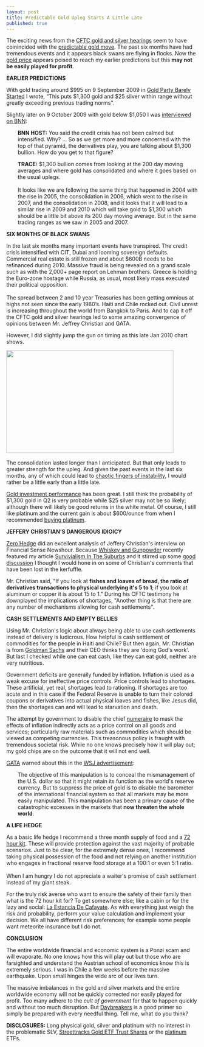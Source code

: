 ```yaml
---
layout: post
title: Predictable Gold Upleg Starts A Little Late
published: true
---
```

<p>The exciting news from the <a title="cftc gold and silver hearings" href="http://www.runtogold.com/2010/03/cftc-gold-and-silver-hearing-is-old-news/" target="_blank">CFTC gold and silver hearings</a> seem to have coinincided with the <a title="gold upleg" href="http://www.runtogold.com/2010/04/gold-upleg-move-stars/" target="_blank">predictable gold move</a>.  The past six months have had tremendous events and it appears black swans are flying in flocks.  Now the <a title="gold price" href="http://www.runtogold.com/metal-prices/gold-price-and-gold-prices/" target="_blank">gold price</a> appears poised to reach my earlier predictions but this <strong>may not be easily played for profit</strong>.<img src="{{ site.baseurl }}/images/110410.jpg" border="0" alt="" width="1" height="1" /><img src="{{ site.baseurl }}/images/1104101.jpg" border="0" alt="" width="1" height="1" /></p>
<p><strong>EARLIER PREDICTIONS</strong></p>
<p>With gold trading around $995 on 9 September 2009 in <a title="gold party" href="http://www.runtogold.com/2009/09/gold-party-barely-started/" target="_blank">Gold Party Barely Started</a> I wrote, “This puts $1,300 gold and $25 silver within range without greatly exceeding previous trading norms”.</p>
<p>Slightly later on 9 October 2009 with gold below $1,050 I was <a title="trace mayer business news network bnn" href="http://www.runtogold.com/2009/10/gold-rising-as-a-currency/" target="_blank">interviewed on BNN</a>:</p>
<p style="padding-left: 30px;"><strong>BNN HOST:</strong> You said the credit crisis has not been calmed but intensified. Why? … So as we get more and more concerned with the top of that pyramid, the derivatives play, you are talking about $1,300 bullion. How do you get to that figure?</p>
<p style="padding-left: 30px;"><strong>TRACE:</strong> $1,300 bullion comes from looking at the 200 day moving averages and where gold has consolidated and where it goes based on the usual uplegs. <br/><br/> It looks like we are following the same thing that happened in 2004 with the rise in 2005, the consolidation in 2006, which went to the rise in 2007, and the consolidation in 2008, and it looks that it will lead to a similar rise in 2009 and 2010 which will take gold to $1,300 which should be a little bit above its 200 day moving average. But in the same trading ranges as we saw in 2005 and 2007.</p>
<p><strong>SIX MONTHS OF BLACK SWANS</strong></p>
<p>In the last six months many important events have transpired.  The credit crisis intensified with CIT, Dubai and looming sovereign defaults.  Commercial real estate is still frozen and about $600B needs to be refinanced during 2010.  Massive fraud is being revealed on a grand scale such as with the 2,000+ page report on Lehman brothers.  Greece is holding the Euro-zone hostage while Russia, as usual, most likely mass executed their political opposition.  <br/><br/>The spread between 2 and 10 year Treasuries has been getting omnious at highs not seen since the early 1980’s.  Haiti and Chile rocked out.  Civil unrest is increasing throughout the world from Bangkok to Paris.  And to cap it off the CFTC gold and silver hearings led to some amazing convergence of opinions between Mr. Jeffrey Christian and GATA.</p>
<p>However, I did slightly jump the gun on timing as this late Jan 2010 chart shows.</p>
<p><img class="aligncenter" title="third gold upleg" src="{{ site.baseurl }}/images/gold-28-dec-2009.jpg" alt="" width="440" height="270" /><br/><br/>The consolidation lasted longer than I anticipated.  But that only leads to greater strength for the upleg.  And given the past events in the last six months, any of which could lead to <a title="chaotic fingers of instability" href="http://www.runtogold.com/2009/10/chaotic-fingers-of-instability/" target="_blank">chaotic fingers of instability</a>, I would rather be a little early than a little late.</p>
<p><a title="gold investment performance" href="http://www.investitwisely.com/gold-as-an-investment-performance-over-time/" target="_blank">Gold investment performance</a> has been great. I still think the probability of $1,300 gold in Q2 is very probable while $25 silver may not be so likely; although there will likely be good returns in the white metal.  Of course, I still like platinum and the current gain is about $600/ounce from when I recommended <a title="buying platinum" href="http://www.runtogold.com/2009/12/gunning-for-goldman-sachs-gangbangers/" target="_blank">buying platinum</a>.</p>
<p><strong>JEFFERY CHRISTIAN'S DANGEROUS IDIOICY</strong></p>
<p><a title="zero hedge" href="http://www.zerohedge.com/article/jeffrey-christian-and-nick-barisheff-bullion-management-group-seek-disprove-gold-ponzi-schem" target="_blank">Zero Hedge</a> did an excellent analysis of Jeffery Christian's interview on Financial Sense Newshour.  Because <a title="whiskey and gunpowder" href="http://whiskeyandgunpowder.com/" target="_blank">Whiskey and Gunpowder</a> recently featured my article <a title="survivialism in the suburbs" href="http://www.runtogold.com/2009/05/survivalism-in-the-suburbs/" target="_blank">Survivialism In The Suburbs</a> and it stirred up some <a title="follow trace mayer" href="http://whiskeyandgunpowder.com/follow-the-trace/" target="_blank">good discussion</a> I thought I would hone in on some of Christian's comments that have been lost in the kerfuffle.</p>
<p>Mr. Christian said, "If you look at <strong>fishes and loaves of bread, the ratio of derivatives transactions to physical underlying it's 5 to 1</strong>; if you look at aluminum or copper it is about 15 to 1."  During his CFTC testimony he downplayed the implications of shortages, "Another thing is that there are any number of mechanisms allowing for cash settlements".</p>
<p><strong>CASH SETTLEMENTS AND EMPTY BELLIES</strong></p>
<p>Using Mr. Christian's logic about always being able to use cash settlements instead of delivery is ludicrous.  How helpful is cash settlement of commodities for the people in Haiti and Chile?  But then again, Mr. Christian is from <a title="goldman sachs" href="http://www.runtogold.com/2009/12/gunning-for-goldman-sachs-gangbangers/" target="_blank">Goldman Sachs</a> and their CEO thinks they are 'doing God's work'.  But last I checked while one can eat cash, like they can eat gold, neither are very nutritious.</p>
<p>Government deficits are generally funded by inflation.  Inflation is used as a weak excuse for ineffective price controls.  Price controls lead to shortages.  These artificial, yet real, shortages lead to rationing.  If shortages are too acute and in this case if the Federal Reserve is unable to turn their colored coupons or derivatives into actual physical loaves and fishes, like Jesus did, then the shortages can and will lead to starvation and death.</p>
<p>The attempt by government to disable the chief <a title="numeraire" href="http://www.runtogold.com/2010/01/numeraire/" target="_blank">numeraire</a> to mask the effects of inflation indirectly acts as a price control on all goods and services; particularly raw materials such as commodities which should be viewed as competing currencies.  This treasonous policy is fraught with tremendous societal risk.  While no one knows precisely how it will play out; my gold chips are on the outcome that it will not end well.</p>
<p><a title="gata" href="http://www.gata.org" target="_blank">GATA</a> warned about this in the <a title="gata wsj advertisement" href="http://www.gata.org/node/wallstreetjournal" target="_blank">WSJ advertisement</a>:</p>
<p style="padding-left: 30px;">The objective of this manipulation is to conceal the mismanagement of the U.S. dollar so that it might retain its function as the world's reserve currency.  But to suppress the price of gold is to disable the barometer of the international financial system so that all markets may be more easily manipulated.  This manipulation has been a primary cause of the catastrophic excesses in the markets that <strong>now threaten the whole world</strong>.</p>
<p><a name="LIFE-HEDGE"></a><strong>A LIFE HEDGE</strong></p>
<p>As a basic life hedge I recommend a three month supply of food and a <a title="72 hour kit" href="http://www.runtogold.com/72hourkitbook" target="_blank">72 hour kit</a>.  These will provide protection against the vast majority of probable scenarios.  Just to be clear, for the extremely dense ones, I recommend taking physical possession of the food and not relying on another institution who engages in fractional reserve food storage at a 100:1 or even 5:1 ratio. <br/><br/> When I am hungry I do not appreciate a waiter's promise of cash settlement instead of my giant steak.</p>
<p>For the truly risk averse who want to ensure the safety of their family then what is the 72 hour kit for?  To get somewhere else; like a cabin or for the lazy and social: <a title="la estancia de cafayate" href="http://www.runtogold.com/2011/04/la-estancia-de-cafayate-the-great-life-hedge-in-salta-argentina/" target="_blank">La Estancia De Cafayate</a>.  As with everything just weigh the risk and probability, perform your value calculation and implement your decision.  We all have different risk preferences; for example some people want meteorite insurance but I do not.</p>
<p><strong>CONCLUSION</strong></p>
<p>The entire worldwide financial and economic system is a Ponzi scam and will evaporate.  No one knows how this will play out but those who are farsighted and understand the Austrian school of economics know this is extremely serious.  I was in Chile a few weeks before the massive earthquake.  Upon small hinges the wide arc of our lives turn.</p>
<p>The massive imbalances in the gold and silver markets and the entire worldwide economy will not be quickly corrected nor easily played for profit.  Too many adhere to the <em>cult of government</em> for that to happen quickly and without too much disruption.  But <a title="daybreakers" href="http://www.runtogold.com/daybreakersdvd" target="_blank">Daybreakers</a> is a good primer so simply be prepared with every needful thing.  Tell me, what do you think?</p>
<p><strong>DISCLOSURES: </strong>Long physical gold, silver and platinum with no interest in the problematic SLV, <a title="gld etf" href="http://www.runtogold.com/2009/02/another-problem-with-the-gld-etf/" target="_blank">Streettracks Gold ETF Trust Shares</a> or the <a title="platinum" href="http://www.runtogold.com/2010/01/is-platinum-overvalued/" target="_blank">platinum</a> ETFs.</p>
